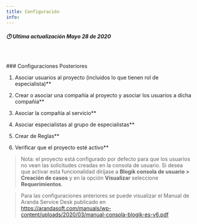 ```yaml
---
title: Configuración
info:
---
```

##### 🕐 Ultima actualización Mayo 28 de 2020
<br>
<br>
### Configuraciones Posteriores

1. Asociar usuarios al proyecto (incluidos lo que tienen rol de especialista)**

2. Crear o asociar una compañía al proyecto y asociar los usuarios a dicha compañía**

3. Asociar la compañía al servicio**

4. Asociar especialistas al grupo de especialistas**

5. Crear de Reglas**

6. Verificar que el proyecto esté activo**



> Nota: el proyecto está configurado por defecto para que los usuarios no vean
> las solicitudes creadas en la consola de usuario. Si desea que activar esta
> funcionalidad diríjase a **Blogik consola de usuario \> Creación de casos**
> y en la opción **Visualizar** seleccione **Requerimientos**.

> Para las configuraciones anteriores se puede visualizar el Manual de Aranda
> Service Desk publicado en
> <https://arandasoft.com/manuals/wp-content/uploads/2020/03/manual-consola-blogik-es-v6.pdf>
